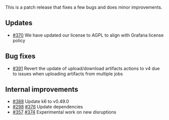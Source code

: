This is a patch release that fixes a few bugs and does minor improvements.

## Updates

- [#370](https://github.com/grafana/xk6-disruptor/pull/370) We have updated our license to AGPL to align with Grafana license policy

## Bug fixes

- [#391](https://github.com/grafana/xk6-disruptor/pull/391) Revert the update of upload/download artifacts actions to v4 due to issues when uploading artifacts from multiple jobs 

## Internal improvements
- [#388](https://github.com/grafana/xk6-disruptor/pull/388) Update k6 to v0.49.0
- [#298](https://github.com/grafana/xk6-disruptor/pull/298) [#376](https://github.com/grafana/xk6-disruptor/pull/376) Update dependencies
- [#357](https://github.com/grafana/xk6-disruptor/pull/357) [#374](https://github.com/grafana/xk6-disruptor/pull/374) Experimental work on new disruptions
